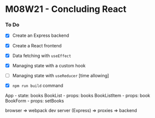 # M08W21 - Concluding React

### To Do
- [x] Create an Express backend
- [x] Create a React frontend
- [x] Data fetching with `useEffect`
- [x] Managing state with a custom hook
- [ ] Managing state with `useReducer` [time allowing]
- [x] `npm run build` command


App - state: books
  BookList - props: books
    BookListItem - props: book
  BookForm - props: setBooks

browser => webpack dev server (Express) => proxies => backend









